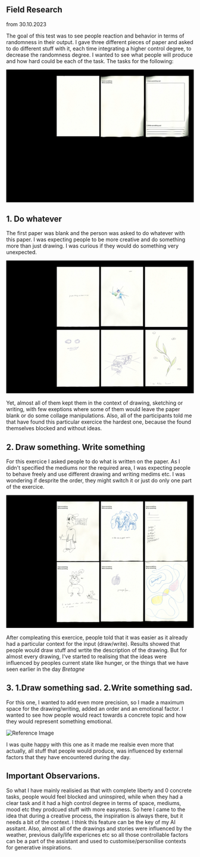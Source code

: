 ## Field Research

from 30.10.2023

The goal of this test was to see people reaction and behavior in terms of randomness in their output. I gave three different pieces of paper and asked to do different stuff with it, each time integrating a higher control degree, to decrease the randomness degree. I wanted to see what people will produce and how hard could be each of the task. The tasks for the following:

![Reference Image](/process/field-research/2023-10-30/test-01/Test_01_Task.png)

## 1. Do whatever

The first paper was blank and the person was asked to do whatever with this paper. I was expecting people to be more creative and do something more than just drawing. I was curious if they would do something very unexpected.

![Reference Image](/process/field-research/2023-10-30/test-01/Test_01_Result_01.png)

Yet, almost all of them kept them in the context of drawing, sketching or writing, with few exeptions where some of them would leave the paper blank or do some collage manipulations. Also, all of the participants told me that have found this particular exercice the hardest one, because the found themselves blocked and without ideas.

## 2. Draw something. Write something

For this exercice I asked people to do what is written on the paper. As I didn't specified the mediums nor the required area, I was expecting people to behave freely and use different drawing and writing medims etc. I was wondering if desprite the order, they might switch it or just do only one part of the exercice. 

![Reference Image](/process/field-research/2023-10-30/test-01/Test_01_Result_02.png)

After compleating this exercice, people told that it was easier as it already had a particular context for the input (draw/write). Results showed that people would draw stuff and wrtite the description of the drawing. But for almost every drawing, I've started to realising that the ideas were influenced by peoples current state like hunger, or the things that we have seen earlier in the day *Bretagne*


## 3. 1.Draw something sad. 2.Write something sad.

For this one, I wanted to add even more precision, so I made a maximum space for the drawing/writing, added an order and an emotional factor. I wanted to see how people would react towards a concrete topic and how they would represent something emotional.


![Reference Image](/process/field-research/2023-10-30/test-01/Test_01_Result_03.png)

I was quite happy with this one as it made me realsie even more that actually, all stuff that people would produce, was influenced by external factors that they have encountered during the day. 

## Important Observarions.

So what I have mainly realisied as that with complete liberty and 0 concrete tasks, people would feel blocked and uninspired, while when they had a clear task and it had a high control degree in terms of space, mediums, mood etc they prodcued stuff with more easyness. So here I came to the idea that during a creative process, the inspiration is always there, but it needs a bit of the context. I think this feature can be the key of my AI assitant.
Also, almost all of the drawings and stories were influenced by the weather, previous daily/life expericnes etc so all those controllable factors can be a part of the assistant and used to customise/personilise contexts for generative inspirations. 